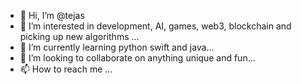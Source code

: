 - 👋 Hi, I’m @tejas
- 👀 I’m interested in development, AI, games, web3, blockchain and picking up new algorithms ...
- 🌱 I’m currently learning python swift and java...
- 💞️ I’m looking to collaborate on anything unique and fun...
- 📫 How to reach me  ...

<!---
tejas6996/tejas6996 is a ✨ special ✨ repository because its `README.md` (this file) appears on your GitHub profile.
You can click the Preview link to take a look at your changes.
--->
